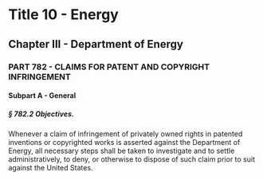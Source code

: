 
# Title 10 - Energy
## Chapter III - Department of Energy
### PART 782 - CLAIMS FOR PATENT AND COPYRIGHT INFRINGEMENT
#### Subpart A - General
##### § 782.2 Objectives.

Whenever a claim of infringement of privately owned rights in patented inventions or copyrighted works is asserted against the Department of Energy, all necessary steps shall be taken to investigate and to settle administratively, to deny, or otherwise to dispose of such claim prior to suit against the United States.
